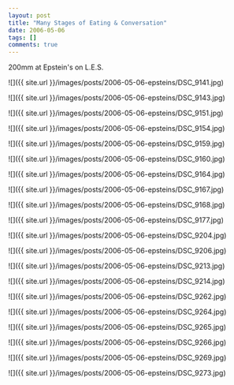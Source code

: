 ```yaml
---
layout: post
title: "Many Stages of Eating & Conversation"
date: 2006-05-06
tags: []
comments: true
---
```

200mm at Epstein's on L.E.S.

![]({{ site.url }}/images/posts/2006-05-06-epsteins/DSC_9141.jpg)

![]({{ site.url }}/images/posts/2006-05-06-epsteins/DSC_9143.jpg)

![]({{ site.url }}/images/posts/2006-05-06-epsteins/DSC_9151.jpg)

![]({{ site.url }}/images/posts/2006-05-06-epsteins/DSC_9154.jpg)

![]({{ site.url }}/images/posts/2006-05-06-epsteins/DSC_9159.jpg)

![]({{ site.url }}/images/posts/2006-05-06-epsteins/DSC_9160.jpg)

![]({{ site.url }}/images/posts/2006-05-06-epsteins/DSC_9164.jpg)

![]({{ site.url }}/images/posts/2006-05-06-epsteins/DSC_9167.jpg)

![]({{ site.url }}/images/posts/2006-05-06-epsteins/DSC_9168.jpg)

![]({{ site.url }}/images/posts/2006-05-06-epsteins/DSC_9177.jpg)

![]({{ site.url }}/images/posts/2006-05-06-epsteins/DSC_9204.jpg)

![]({{ site.url }}/images/posts/2006-05-06-epsteins/DSC_9206.jpg)

![]({{ site.url }}/images/posts/2006-05-06-epsteins/DSC_9213.jpg)

![]({{ site.url }}/images/posts/2006-05-06-epsteins/DSC_9214.jpg)

![]({{ site.url }}/images/posts/2006-05-06-epsteins/DSC_9262.jpg)

![]({{ site.url }}/images/posts/2006-05-06-epsteins/DSC_9264.jpg)

![]({{ site.url }}/images/posts/2006-05-06-epsteins/DSC_9265.jpg)

![]({{ site.url }}/images/posts/2006-05-06-epsteins/DSC_9266.jpg)

![]({{ site.url }}/images/posts/2006-05-06-epsteins/DSC_9269.jpg)

![]({{ site.url }}/images/posts/2006-05-06-epsteins/DSC_9273.jpg)

